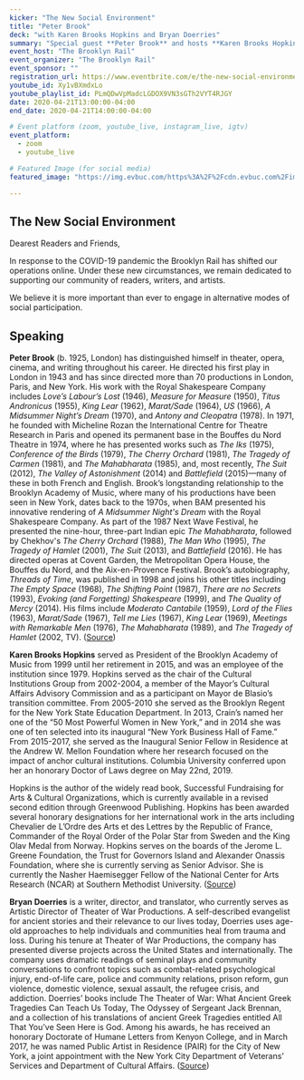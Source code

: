 ```yaml
---
kicker: "The New Social Environment"
title: "Peter Brook"
deck: "with Karen Brooks Hopkins and Bryan Doerries"
summary: "Special guest **Peter Brook** and hosts **Karen Brooks Hopkins** and **Bryan Doerries** discuss creative life in the context of our new social reality."
event_host: "The Brooklyn Rail"
event_organizer: "The Brooklyn Rail"
event_sponsor: ""
registration_url: https://www.eventbrite.com/e/the-new-social-environment-26-peter-brook-tickets-102427515456
youtube_id: Xy1vBXmdxLo
youtube_playlist_id: PLmQDwVpMadcLGDOX9VN3sGTh2VYT4RJGY
date: 2020-04-21T13:00:00-04:00
end_date: 2020-04-21T14:00:00-04:00

# Event platform (zoom, youtube_live, instagram_live, igtv)
event_platform:
  - zoom
  - youtube_live

# Featured Image (for social media)
featured_image: "https://img.evbuc.com/https%3A%2F%2Fcdn.evbuc.com%2Fimages%2F98460586%2F250527606728%2F1%2Foriginal.20200410-204950?h=2000&w=720&auto=format%2Ccompress&q=75&sharp=10&s=8649b025d9637aa49fc1c6759d7c09ee"

---
```


## The New Social Environment
Dearest Readers and Friends,

In response to the COVID-19 pandemic the Brooklyn Rail has shifted our operations online. Under these new circumstances, we remain dedicated to supporting our community of readers, writers, and artists.

We believe it is more important than ever to engage in alternative modes of social participation.

## Speaking

**Peter Brook** (b. 1925, London) has distinguished himself in theater, opera, cinema, and writing throughout his career. He directed his first play in London in 1943 and has since directed more than 70 productions in London, Paris, and New York. His work with the Royal Shakespeare Company includes _Love’s Labour’s Lost_ (1946), _Measure for Measure_ (1950), _Titus Andronicus_ (1955), _King Lear_ (1962), _Marat/Sade_ (1964), _US_ (1966), _A Midsummer Night’s Dream_ (1970), and _Antony and Cleopatra_ (1978). In 1971, he founded with Micheline Rozan the International Centre for Theatre Research in Paris and opened its permanent base in the Bouffes du Nord Theatre in 1974, where he has presented works such as _The Iks_ (1975), _Conference of the Birds_ (1979), _The Cherry Orchard_ (1981), _The Tragedy of Carmen_ (1981), and _The Mahabharata_ (1985), and, most recently, _The Suit_ (2012), _The Valley of Astonishment_ (2014) and _Battlefield_ (2015)—many of these in both French and English. Brook’s longstanding relationship to the Brooklyn Academy of Music, where many of his productions have been seen in New York, dates back to the 1970s, when BAM presented his innovative rendering of _A Midsummer Night's Dream_ with the Royal Shakespeare Company. As part of the 1987 Next Wave Festival, he presented the nine-hour, three-part Indian epic _The Mahabharata_, followed by Chekhov's _The Cherry Orchard_ (1988), _The Man Who_ (1995), _The Tragedy of Hamlet_ (2001), _The Suit_ (2013), and _Battlefield_ (2016). He has directed operas at Covent Garden, the Metropolitan Opera House, the Bouffes du Nord, and the Aix-en-Provence Festival. Brook’s autobiography, _Threads of Time_, was published in 1998 and joins his other titles including _The Empty Space_ (1968), _The Shifting Point_ (1987), _There are no Secrets_ (1993), _Evoking (and Forgetting) Shakespeare_ (1999), and _The Quality of Mercy_ (2014). His films include _Moderato Cantabile_ (1959), _Lord of the Flies_ (1963), _Marat/Sade_ (1967), _Tell me Lies_ (1967), _King Lear_ (1969), _Meetings with Remarkable Men_ (1976), _The Mahabharata_ (1989), and _The Tragedy of Hamlet_ (2002, TV). ([Source](https://crossingthelinefestival.org/2019/events/why/))


**Karen Brooks Hopkins** served as President of the Brooklyn Academy of Music from 1999 until her retirement in 2015, and was an employee of the institution since 1979. Hopkins served as the chair of the Cultural Institutions Group from 2002-2004, a member of the Mayor’s Cultural Affairs Advisory Commission and as a participant on Mayor de Blasio’s transition committee. From 2005-2010 she served as the Brooklyn Regent for the New York State Education Department. In 2013, Crain’s named her one of the “50 Most Powerful Women in New York,” and in 2014 she was one of ten selected into its inaugural “New York Business Hall of Fame.” From 2015-2017, she served as the Inaugural Senior Fellow in Residence at the Andrew W. Mellon Foundation where her research focused on the impact of anchor cultural institutions. Columbia University conferred upon her an honorary Doctor of Laws degree on May 22nd, 2019.

Hopkins is the author of the widely read book, Successful Fundraising for Arts & Cultural Organizations, which is currently available in a revised second edition through Greenwood Publishing. Hopkins has been awarded several honorary designations for her international work in the arts including Chevalier de L’Ordre des Arts et des Lettres by the Republic of France, Commander of the Royal Order of the Polar Star from Sweden and the King Olav Medal from Norway. Hopkins serves on the boards of the Jerome L. Greene Foundation, the Trust for Governors Island and Alexander Onassis Foundation, where she is currently serving as Senior Advisor. She is currently the Nasher Haemisegger Fellow of the National Center for Arts Research (NCAR) at Southern Methodist University. ([Source](https://onassisusa.org/about/karen-brooks-hopkins))



**Bryan Doerries** is a writer, director, and translator, who currently serves as Artistic Director of Theater of War Productions. A self-described evangelist for ancient stories and their relevance to our lives today, Doerries uses age-old approaches to help individuals and communities heal from trauma and loss. During his tenure at Theater of War Productions, the company has presented diverse projects across the United States and internationally. The company uses dramatic readings of seminal plays and community conversations to confront topics such as combat-related psychological injury, end-of-life care, police and community relations, prison reform, gun violence, domestic violence, sexual assault, the refugee crisis, and addiction. Doerries’ books include The Theater of War: What Ancient Greek Tragedies Can Teach Us Today, The Odyssey of Sergeant Jack Brennan, and a collection of his translations of ancient Greek Tragedies entitled All That You’ve Seen Here is God. Among his awards, he has received an honorary Doctorate of Humane Letters from Kenyon College, and in March 2017, he was named Public Artist in Residence (PAIR) for the City of New York, a joint appointment with the New York City Department of Veterans’ Services and Department of Cultural Affairs. ([Source](https://theaterofwar.com/about/core-team))
